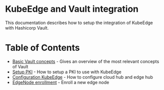 # KubeEdge and Vault integration

This documentation describes how to setup the integration of KubeEdge with
Hashicorp Vault.

# Table of Contents

* [Basic Vault concepts](./vault-concepts.md) - Gives an overview of the most relevant concepts of Vault
* [Setup PKI](./setup-pki) - How to setup a PKI to use with KubeEdge
* [Configuration KubeEdge](./configuration.md) - How to configure cloud hub and edge hub
* [EdgeNode enrollment](./enrollment.md) - Enroll a new edge node


